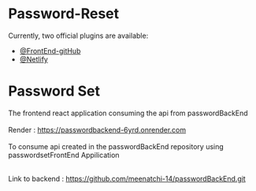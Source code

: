 # Password-Reset


Currently, two official plugins are available:

- [@FrontEnd-gitHub](https://github.com/meenatchi-14/passwordForntEnd.git )
- [@Netlify](https://guileless-bienenstitch-7cfe80.netlify.app/)

# Password Set


The frontend react application consuming the api from passwordBackEnd 
<br><br>
Render :  https://passwordbackend-6yrd.onrender.com
<br><br>
 To consume api created in the passwordBackEnd repository using passwordsetFrontEnd Appilication

<br> Link to backend : https://github.com/meenatchi-14/passwordBackEnd.git

